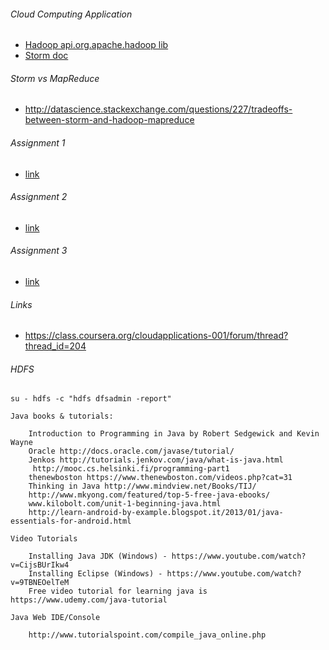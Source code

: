 ###### Cloud Computing Application
 * [Hadoop api.org.apache.hadoop lib](https://hadoop.apache.org/docs/r2.7.0/api/org/apache/hadoop/)
 * [Storm doc](http://nathanmarz.github.io/storm/)

###### Storm vs MapReduce
 * http://datascience.stackexchange.com/questions/227/tradeoffs-between-storm-and-hadoop-mapreduce
 
###### Assignment 1
 * [link](https://github.com/boonchu/cloud_service_app/tree/master/assignment1)

###### Assignment 2
 * [link](https://github.com/boonchu/cloud_service_app/tree/master/assignment2)

###### Assignment 3
 * [link](https://github.com/boonchu/cloud_service_app/tree/master/assignment3)

###### Links
 * https://class.coursera.org/cloudapplications-001/forum/thread?thread_id=204

###### HDFS 

```
su - hdfs -c "hdfs dfsadmin -report"
```

```
Java books & tutorials: 

    Introduction to Programming in Java by Robert Sedgewick and Kevin Wayne
    Oracle http://docs.oracle.com/javase/tutorial/
    Jenkos http://tutorials.jenkov.com/java/what-is-java.html
     http://mooc.cs.helsinki.fi/programming-part1
    thenewboston https://www.thenewboston.com/videos.php?cat=31
    Thinking in Java http://www.mindview.net/Books/TIJ/
    http://www.mkyong.com/featured/top-5-free-java-ebooks/
    www.kilobolt.com/unit-1-beginning-java.html
    http://learn-android-by-example.blogspot.it/2013/01/java-essentials-for-android.html

Video Tutorials

    Installing Java JDK (Windows) - https://www.youtube.com/watch?v=CijsBUrIkw4
    Installing Eclipse (Windows) - https://www.youtube.com/watch?v=9TBNEOelTeM
    Free video tutorial for learning java is https://www.udemy.com/java-tutorial

Java Web IDE/Console

    http://www.tutorialspoint.com/compile_java_online.php
```
